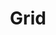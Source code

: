 ---
title: Grid
tags: ["grid", "layout", "structure", "table", "pattern"]
icon: grid
svg: '<svg xmlns="http://www.w3.org/2000/svg" width="24" height="24" fill="none" viewBox="0 0 24 24" stroke-width="1.5" stroke-linecap="round" stroke-linejoin="round" stroke="currentColor"><path d="M3 7.25c0-1.768 0-2.652.55-3.2.548-.55 1.432-.55 3.2-.55 1.768 0 2.652 0 3.2.55.55.548.55 1.432.55 3.2 0 1.768 0 2.652-.55 3.2-.548.55-1.432.55-3.2.55-1.768 0-2.652 0-3.2-.55C3 9.903 3 9.019 3 7.25Zm0 10.507c0-1.768 0-2.652.55-3.2.548-.55 1.432-.55 3.2-.55 1.768 0 2.652 0 3.2.55.55.548.55 1.432.55 3.2 0 1.768 0 2.652-.55 3.2-.548.55-1.432.55-3.2.55-1.768 0-2.652 0-3.2-.55C3 20.41 3 19.526 3 17.758ZM13.5 7.25c0-1.768 0-2.652.55-3.2.548-.55 1.432-.55 3.2-.55 1.768 0 2.652 0 3.2.55.55.548.55 1.432.55 3.2 0 1.768 0 2.652-.55 3.2-.548.55-1.432.55-3.2.55-1.768 0-2.652 0-3.2-.55-.55-.548-.55-1.432-.55-3.2Zm0 10.507c0-1.768 0-2.652.55-3.2.548-.55 1.432-.55 3.2-.55 1.768 0 2.652 0 3.2.55.55.548.55 1.432.55 3.2 0 1.768 0 2.652-.55 3.2-.548.55-1.432.55-3.2.55-1.768 0-2.652 0-3.2-.55-.55-.548-.55-1.432-.55-3.2Z"/></svg>'
---